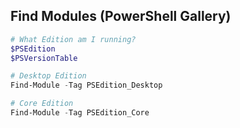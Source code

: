 ## Find Modules (PowerShell Gallery)
```powershell
# What Edition am I running?
$PSEdition
$PSVersionTable

# Desktop Edition
Find-Module -Tag PSEdition_Desktop

# Core Edition
Find-Module -Tag PSEdition_Core
```
